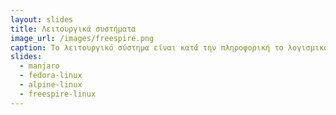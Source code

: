 ```yaml
---
layout: slides
title: Λειτουργικά συστήματα
image_url: /images/freespire.png
caption: Το λειτουργικό σύστημα είναι κατά την πληροφορική το λογισμικό που είναι υπεύθυνο για την διαχείριση και τον συντονισμό των εργασιών καθώς και την κατανομή των διαθέσιμων πόρων. Είναι ένα μεσολαβητικό επίπεδο λογικής διασύνδεσης μεταξύ λογισμικού (software) και υλικού (hardware). 
slides:
  - manjaro
  - fedora-linux
  - alpine-linux
  - freespire-linux
---
```

